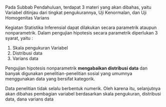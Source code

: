 Pada Subbab Pendahuluan, terdapat 3 materi yang akan dibahas, yaitu Variabel ditinjau dari tingkat pengukurannya, Uji Kenormalan, dan Uji Homogenitas Varians

Kegiatan Statistika Inferensial dapat dilakukan secara parametrik ataupun nonparametrik. Dalam pengujian hipotesis secara parametrik diperlukan 3 syarat, yaitu :
1. Skala pengukuran Variabel
2. Distribusi data
3. Varians data

Pengujian hipotesis nonparametrik **mengabaikan distribusi data** dan banyak digunakan penelitian-penelitian sosial yang umumnya menggunakan data yang bersifat kategorik.

Data penelitian tidak selalu berbentuk numerik. Oleh karena itu, selanjutnya akan dibahas pembagian variabel berdasarkan skala pengukuran, distribusi data, dana varians data
